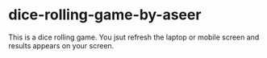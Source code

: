 # dice-rolling-game-by-aseer
This is a dice rolling game. You jsut refresh the laptop or mobile screen and results appears on your screen.
